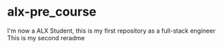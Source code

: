 # alx-pre_course
I'm now a ALX Student, this is my first repository as a full-stack engineer
This is my second reradme
